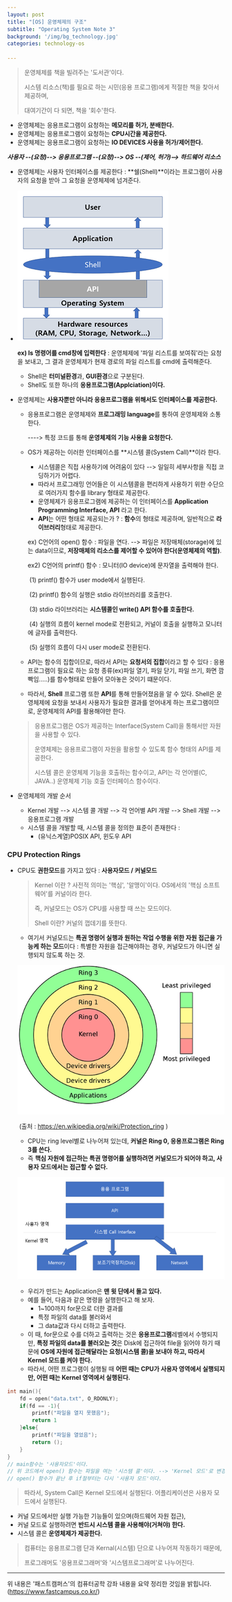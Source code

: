 ```yaml
---
layout: post
title: "[OS] 운영체제의 구조"
subtitle: "Operating System Note 3"
background: '/img/bg_technology.jpg'
categories: technology-os

---
```



> 운영체제를 책을 빌려주는 '도서관'이다.
>
> 시스템 리소스(책)를 필요로 하는 시민(응용 프로그램)에게 적절한 책을 찾아서 제공하며,
>
> 대여기간이 다 되면, 책을 '회수'한다.



- 운영체제는 응용프로그램이 요청하는 **메모리를 허가, 분배한다.**
- 운영체제는 응용프로그램이 요청하는 **CPU시간을 제공한다.**
- 운영체제는 응용프로그램이 요청하는 **IO DEVICES 사용을 허가/제어한다.**



***사용자 --(요청)--> 응용프로그램 --(요청)--> OS --(제어, 허가)--> 하드웨어 리소스***



- 운영체제는 사용자 인터페이스를 제공한다 : **쉘(Shell)**이라는 프로그램이 사용자의 요청을 받아 그 요청을 운영체제에 넘겨준다.

- ![image_1](https://github.com/Sol-cito/OS/blob/main/img/Note3_1.png?raw=true)

  **ex) ls 명령어를 cmd창에 입력한다** : 운영체제에 '파일 리스트를 보여줘'라는 요청을 보내고, 그 결과 운영체제가 현재 경로의 파일 리스트를 cmd에 출력해준다.

  - Shell은 **터미널환경**과, **GUI환경**으로 구분된다.
  - Shell도 또한 하나의 **응용프로그램(Applciation)이다.**

  

- 운영체제는 **사용자뿐만 아니라 응용프로그램을 위해서도 인터페이스를 제공한다.**

  - 응용프로그램은 운영체제와 **프로그래밍 language**를 통하여 운영체제와 소통한다.

    ----> 특정 코드를 통해 **운영체제의 기능 사용을 요청한다.** 

  - OS가 제공하는 이러한 인터페이스를 **시스템 콜(System Call)**이라 한다.

    - 시스템콜은 직접 사용하기에 어려움이 있다 --> 일일히 세부사항을 직접 코딩하기가 어렵다.
    - 따라서 프로그래밍 언어들은 이 시스템콜을 편리하게 사용하기 위한 수단으로 여러가지 함수를 library 형태로 제공한다.
    - 운영체제가 응용프로그램에 제공하는 이 인터페이스를 **Application Programming Interface, API** 라고 한다.
    - **API**는 어떤 형태로 제공되는가 ? : **함수**의 형태로 제공하며, 일반적으로 **라이브러리**형태로 제공한다.

    ex) C언어의 open() 함수 : 파일을 연다. --> 파일은 저장매체(storage)에 있는 data이므로, **저장매체의 리소스를 제어할 수 있어야 한다(운영체제의 역할)**.

    ex2) C언어의 printf() 함수 : 모니터(IO device)에 문자열을 출력해야 한다.

    ​	(1) printf() 함수가 user mode에서 실행된다.

    ​	(2) printf() 함수의 실행은 stdio 라이브러리를 호출한다.

    ​	(3) stdio 라이브러리는 **시스템콜인 write() API 함수를 호출한다.**

    ​	(4) 실행의 흐름이 kernel mode로 전환되고, 커널이 호출을 실행하고 모니터에 글자를 출력한다.

    ​	(5) 실행의 흐름이 다시 user mode로 전환된다.

  - API는 함수의 집합이므로, 따라서 API는 **요청서의 집합**이라고 할 수 있다 : 응용프로그램이 필요로 하는 요청 종류(ex)파일 열기, 파일 닫기, 파일 쓰기, 화면 깜빡임.....)를 함수형태로 만들어 모아놓은 것이기 떄문이다.

  - 따라서, **Shell** 프로그램 또한 **API**를 통해 만들어졌음을 알 수 있다. Shell은 운영체제에 요청을 보내서 사용자가 필요한 결과를 얻어내게 하는 프로그램이므로, 운영체제의 API를 활용해야만 한다.

  > 응용프로그램은 OS가 제공하는 Interface(System Call)을 통해서만 자원을 사용할 수 있다.
  >
  > 운영체제는 응용프로그램이 자원을 활용할 수 있도록 함수 형태의 API를 제공한다. 
  >
  > 시스템 콜은 운영체제 기능을 호출하는 함수이고, API는 각 언어별(C, JAVA..) 운영체제 기능 호출 인터페이스 함수이다.



- 운영체제의 개발 순서
  - Kernel 개발 --> 시스템 콜 개발 --> 각 언어별 API 개발 --> Shell 개발 --> 응용프로그램 개발
  - 시스템 콜을 개발할 때, 시스템 콜을 정의한 표준이 존재한다 : 
    - (유닉스계열)POSIX API, 윈도우 API



### CPU Protection Rings

- CPU도 **권한모드**를 가지고 있다 : **사용자모드 / 커널모드**

  

  > Kernel 이란 ? 사전적 의미는 '핵심', '알맹이'이다. OS에서의 '핵심 소프트웨어'를 커널이라 한다.
  >
  > 즉, 커널모드는 OS가 CPU를 사용할 때 쓰는 모드이다.
  >
  > Shell 이란? 커널의 껍데기를 뜻한다.

  

  - 여기서 커널모드는 **특권 명령어 실행과 원하는 작업 수행을 위한 자원 접근을 가능케 하는 모드**이다 : 특별한 자원을 접근해야하는 경우, 커널모드가 아니면 실행되지 않도록 하는 것.

  ![image_1](https://github.com/Sol-cito/OS/blob/main/img/Note3_2.png?raw=true)

  ​	(출처 : https://en.wikipedia.org/wiki/Protection_ring )
  - CPU는 ring level별로 나누어져 있는데, **커널은 Ring 0, 응용프로그램은 Ring 3를 쓴다.**
  - 즉 **핵심 자원에 접근하는 특권 명령어를 실행하려면 커널모드가 되어야 하고, 사용자 모드에서는 접근할 수 없다.**

  ![image_1](https://github.com/Sol-cito/OS/blob/main/img/Note3_3.png?raw=true)
  - 우리가 만드는 Application은 **맨 윗 단에서 돌고 있다.**
  - 예를 들어, 다음과 같은 명령을 실행한다고 해 보자.
    - 1~100까지 for문으로 더한 결과를
    - 특정 파일의 data를 불러와서
    - 그 data값과 다시 더하고 출력한다.
  - 이 때, for문으로 수를 더하고 출력하는 것은 **응용프로그램**레벨에서 수행되지만, **특정 파일의 data를 불러오는 것**은 Disk에 접근하여 file을 읽어야 하기 때문에 **OS에 자원에 접근해달라는 요청(시스템 콜)을 보내야 하고, 따라서 Kernel 모드를 켜야 한다.**
  - 따라서, 어떤 프로그램이 실행될 때 **어떤 때는 CPU가 사용자 영역에서 실행되지만, 어떤 때는 Kernel 영역에서 실행된다.**

```c
int main(){
    fd = open("data.txt", O_RDONLY);
    if(fd == -1){
        printf("파일을 열지 못했음");
        return 1
    }else{
        printf("파일을 열었음");
        return ();
    }
}
// main함수는 '사용자모드'이다.
// 위 코드에서 open() 함수는 파일을 여는 '시스템 콜'이다. --> 'Kernel 모드'로 변경된다.
// open() 함수가 끝난 후 if절부터는 다시 '사용자 모드'이다.
```



> 따라서, System Call은 Kernel 모드에서 실행된다. 어플리케이션은 사용자 모드에서 실행된다.

- 커널 모드에서만 실행 가능한 기능들이 있으며(하드웨어 자원 접근), 
- 커널 모드로 실행하려면 **반드시 시스템 콜을 사용해야(거쳐야) 한다.**
- 시스템 콜은 **운영체제가 제공한다.**

> 컴퓨터는 응용프로그램 단과 Kernal(시스템) 단으로 나누어져 작동하기 때문에,
>
> 프로그래머도 '응용프로그래머'와 '시스템프로그래머'로 나누어진다.


---
위 내용은 '패스트캠퍼스'의 컴퓨터공학 강좌 내용을 요약 정리한 것임을 밝힙니다.
(https://www.fastcampus.co.kr/)